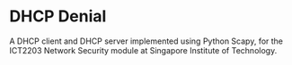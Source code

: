 # DHCP Denial

A DHCP client and DHCP server implemented using Python Scapy, for the ICT2203 Network Security module at Singapore Institute of Technology.
